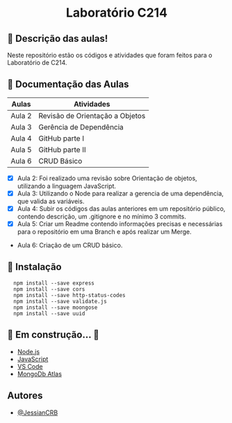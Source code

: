 <h1 align="center">Laboratório C214</h1>

## :notebook: Descrição das aulas!

<p>Neste repositório estão os códigos e atividades que foram feitos para o Laboratório de C214.</p>

## :scroll: Documentação das Aulas

| Aulas  | Atividades                      |
| ------ | ------------------------------- |
| Aula 2 | Revisão de Orientação a Objetos |
| Aula 3 | Gerência de Dependência         |
| Aula 4 | GitHub parte I                  |
| Aula 5 | GitHub parte II                 |
| Aula 6 | CRUD Básico                     |

- [x] Aula 2: Foi realizado uma revisão sobre Orientação de objetos, utilizando a linguagem JavaScript.
- [x] Aula 3: Utilizando o Node para realizar a gerencia de uma dependência, que valida as variáveis.
- [x] Aula 4: Subir os códigos das aulas anteriores em um repositório público, contendo descrição, um .gitignore e no mínimo 3 commits.
- [x] Aula 5: Criar um Readme contendo informações precisas e necessárias para o repositório em uma Branch e após realizar um Merge.
- Aula 6: Criação de um CRUD básico.

## :wrench: Instalação

```
  npm install --save express
  npm install --save cors
  npm install --save http-status-codes
  npm install --save validate.js
  npm install --save moongose
  npm install --save uuid
```

## 🚧 Em construção... 🚧

- [Node.js](https://nodejs.org/en/)
- [JavaScript](https://developer.mozilla.org/pt-BR/docs/Learn/JavaScript)
- [VS Code](https://code.visualstudio.com/)
- [MongoDb Atlas](https://cloud.mongodb.com/user?_ga=2.103965443.26214268.1648706634-1005231838.1648706634)

## Autores

- [@JessianCRB](https://github.com/JessianCRB)
